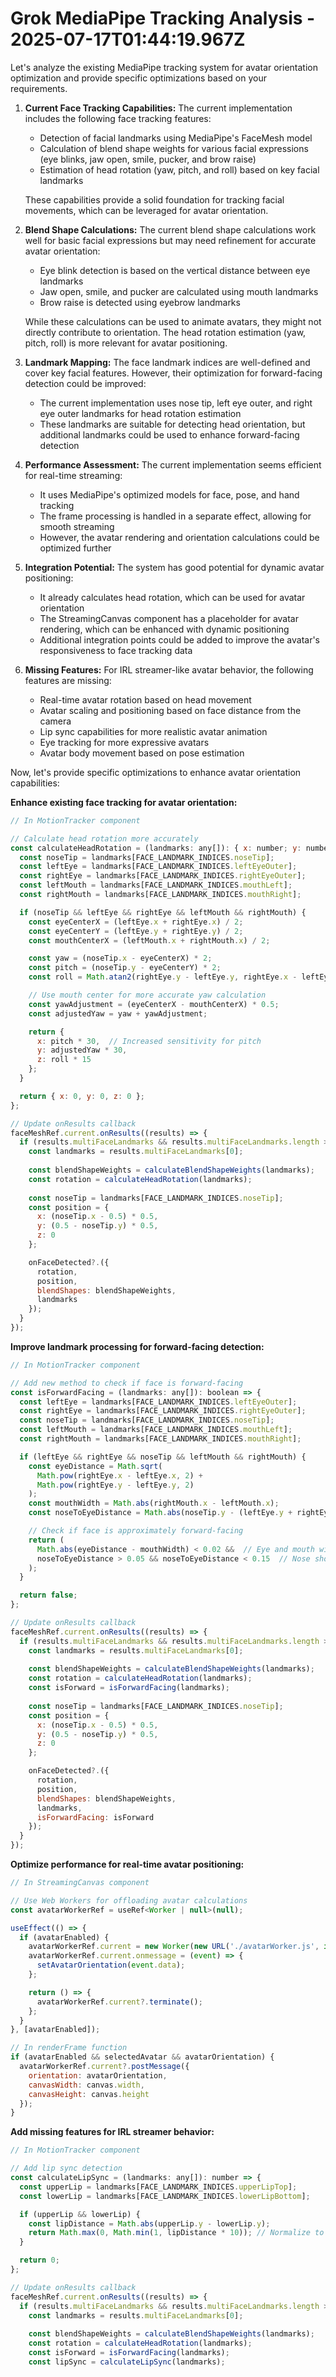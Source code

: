 # Grok MediaPipe Tracking Analysis - 2025-07-17T01:44:19.967Z

Let's analyze the existing MediaPipe tracking system for avatar orientation optimization and provide specific optimizations based on your requirements.

1. **Current Face Tracking Capabilities:**
   The current implementation includes the following face tracking features:
   - Detection of facial landmarks using MediaPipe's FaceMesh model
   - Calculation of blend shape weights for various facial expressions (eye blinks, jaw open, smile, pucker, and brow raise)
   - Estimation of head rotation (yaw, pitch, and roll) based on key facial landmarks

   These capabilities provide a solid foundation for tracking facial movements, which can be leveraged for avatar orientation.

2. **Blend Shape Calculations:**
   The current blend shape calculations work well for basic facial expressions but may need refinement for accurate avatar orientation:
   - Eye blink detection is based on the vertical distance between eye landmarks
   - Jaw open, smile, and pucker are calculated using mouth landmarks
   - Brow raise is detected using eyebrow landmarks

   While these calculations can be used to animate avatars, they might not directly contribute to orientation. The head rotation estimation (yaw, pitch, roll) is more relevant for avatar positioning.

3. **Landmark Mapping:**
   The face landmark indices are well-defined and cover key facial features. However, their optimization for forward-facing detection could be improved:
   - The current implementation uses nose tip, left eye outer, and right eye outer landmarks for head rotation estimation
   - These landmarks are suitable for detecting head orientation, but additional landmarks could be used to enhance forward-facing detection

4. **Performance Assessment:**
   The current implementation seems efficient for real-time streaming:
   - It uses MediaPipe's optimized models for face, pose, and hand tracking
   - The frame processing is handled in a separate effect, allowing for smooth streaming
   - However, the avatar rendering and orientation calculations could be optimized further

5. **Integration Potential:**
   The system has good potential for dynamic avatar positioning:
   - It already calculates head rotation, which can be used for avatar orientation
   - The StreamingCanvas component has a placeholder for avatar rendering, which can be enhanced with dynamic positioning
   - Additional integration points could be added to improve the avatar's responsiveness to face tracking data

6. **Missing Features:**
   For IRL streamer-like avatar behavior, the following features are missing:
   - Real-time avatar rotation based on head movement
   - Avatar scaling and positioning based on face distance from the camera
   - Lip sync capabilities for more realistic avatar animation
   - Eye tracking for more expressive avatars
   - Avatar body movement based on pose estimation

Now, let's provide specific optimizations to enhance avatar orientation capabilities:

**Enhance existing face tracking for avatar orientation:**

```javascript
// In MotionTracker component

// Calculate head rotation more accurately
const calculateHeadRotation = (landmarks: any[]): { x: number; y: number; z: number } => {
  const noseTip = landmarks[FACE_LANDMARK_INDICES.noseTip];
  const leftEye = landmarks[FACE_LANDMARK_INDICES.leftEyeOuter];
  const rightEye = landmarks[FACE_LANDMARK_INDICES.rightEyeOuter];
  const leftMouth = landmarks[FACE_LANDMARK_INDICES.mouthLeft];
  const rightMouth = landmarks[FACE_LANDMARK_INDICES.mouthRight];

  if (noseTip && leftEye && rightEye && leftMouth && rightMouth) {
    const eyeCenterX = (leftEye.x + rightEye.x) / 2;
    const eyeCenterY = (leftEye.y + rightEye.y) / 2;
    const mouthCenterX = (leftMouth.x + rightMouth.x) / 2;

    const yaw = (noseTip.x - eyeCenterX) * 2;
    const pitch = (noseTip.y - eyeCenterY) * 2;
    const roll = Math.atan2(rightEye.y - leftEye.y, rightEye.x - leftEye.x);

    // Use mouth center for more accurate yaw calculation
    const yawAdjustment = (eyeCenterX - mouthCenterX) * 0.5;
    const adjustedYaw = yaw + yawAdjustment;

    return {
      x: pitch * 30,  // Increased sensitivity for pitch
      y: adjustedYaw * 30,
      z: roll * 15
    };
  }

  return { x: 0, y: 0, z: 0 };
};

// Update onResults callback
faceMeshRef.current.onResults((results) => {
  if (results.multiFaceLandmarks && results.multiFaceLandmarks.length > 0) {
    const landmarks = results.multiFaceLandmarks[0];
    
    const blendShapeWeights = calculateBlendShapeWeights(landmarks);
    const rotation = calculateHeadRotation(landmarks);
    
    const noseTip = landmarks[FACE_LANDMARK_INDICES.noseTip];
    const position = {
      x: (noseTip.x - 0.5) * 0.5,
      y: (0.5 - noseTip.y) * 0.5,
      z: 0
    };

    onFaceDetected?.({
      rotation,
      position,
      blendShapes: blendShapeWeights,
      landmarks
    });
  }
});
```

**Improve landmark processing for forward-facing detection:**

```javascript
// In MotionTracker component

// Add new method to check if face is forward-facing
const isForwardFacing = (landmarks: any[]): boolean => {
  const leftEye = landmarks[FACE_LANDMARK_INDICES.leftEyeOuter];
  const rightEye = landmarks[FACE_LANDMARK_INDICES.rightEyeOuter];
  const noseTip = landmarks[FACE_LANDMARK_INDICES.noseTip];
  const leftMouth = landmarks[FACE_LANDMARK_INDICES.mouthLeft];
  const rightMouth = landmarks[FACE_LANDMARK_INDICES.mouthRight];

  if (leftEye && rightEye && noseTip && leftMouth && rightMouth) {
    const eyeDistance = Math.sqrt(
      Math.pow(rightEye.x - leftEye.x, 2) +
      Math.pow(rightEye.y - leftEye.y, 2)
    );
    const mouthWidth = Math.abs(rightMouth.x - leftMouth.x);
    const noseToEyeDistance = Math.abs(noseTip.y - (leftEye.y + rightEye.y) / 2);

    // Check if face is approximately forward-facing
    return (
      Math.abs(eyeDistance - mouthWidth) < 0.02 &&  // Eye and mouth width should be similar
      noseToEyeDistance > 0.05 && noseToEyeDistance < 0.15  // Nose should be at a reasonable distance from eyes
    );
  }

  return false;
};

// Update onResults callback
faceMeshRef.current.onResults((results) => {
  if (results.multiFaceLandmarks && results.multiFaceLandmarks.length > 0) {
    const landmarks = results.multiFaceLandmarks[0];
    
    const blendShapeWeights = calculateBlendShapeWeights(landmarks);
    const rotation = calculateHeadRotation(landmarks);
    const isForward = isForwardFacing(landmarks);
    
    const noseTip = landmarks[FACE_LANDMARK_INDICES.noseTip];
    const position = {
      x: (noseTip.x - 0.5) * 0.5,
      y: (0.5 - noseTip.y) * 0.5,
      z: 0
    };

    onFaceDetected?.({
      rotation,
      position,
      blendShapes: blendShapeWeights,
      landmarks,
      isForwardFacing: isForward
    });
  }
});
```

**Optimize performance for real-time avatar positioning:**

```javascript
// In StreamingCanvas component

// Use Web Workers for offloading avatar calculations
const avatarWorkerRef = useRef<Worker | null>(null);

useEffect(() => {
  if (avatarEnabled) {
    avatarWorkerRef.current = new Worker(new URL('./avatarWorker.js', import.meta.url));
    avatarWorkerRef.current.onmessage = (event) => {
      setAvatarOrientation(event.data);
    };

    return () => {
      avatarWorkerRef.current?.terminate();
    };
  }
}, [avatarEnabled]);

// In renderFrame function
if (avatarEnabled && selectedAvatar && avatarOrientation) {
  avatarWorkerRef.current?.postMessage({
    orientation: avatarOrientation,
    canvasWidth: canvas.width,
    canvasHeight: canvas.height
  });
}
```

**Add missing features for IRL streamer behavior:**

```javascript
// In MotionTracker component

// Add lip sync detection
const calculateLipSync = (landmarks: any[]): number => {
  const upperLip = landmarks[FACE_LANDMARK_INDICES.upperLipTop];
  const lowerLip = landmarks[FACE_LANDMARK_INDICES.lowerLipBottom];

  if (upperLip && lowerLip) {
    const lipDistance = Math.abs(upperLip.y - lowerLip.y);
    return Math.max(0, Math.min(1, lipDistance * 10)); // Normalize to 0-1 range
  }

  return 0;
};

// Update onResults callback
faceMeshRef.current.onResults((results) => {
  if (results.multiFaceLandmarks && results.multiFaceLandmarks.length > 0) {
    const landmarks = results.multiFaceLandmarks[0];
    
    const blendShapeWeights = calculateBlendShapeWeights(landmarks);
    const rotation = calculateHeadRotation(landmarks);
    const isForward = isForwardFacing(landmarks);
    const lipSync = calculateLipSync(landmarks);
